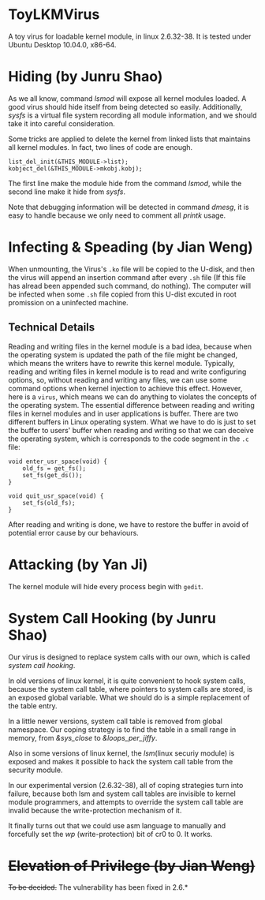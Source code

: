# ToyLKMVirus
A toy virus for loadable kernel module, in linux 2.6.32-38. It is tested under Ubuntu Desktop 10.04.0, x86-64.

# Hiding (by Junru Shao)

As we all know, command *lsmod* will expose all kernel modules loaded. A good virus should hide itself from being detected so easily. Additionally, *sysfs* is a virtual file system recording all module information, and we should take it into careful consideration.

Some tricks are applied to delete the kernel from linked lists that maintains all kernel modules. In fact, two lines of code are enough.

```{c}
list_del_init(&THIS_MODULE->list);
kobject_del(&THIS_MODULE->mkobj.kobj);
```

The first line make the module hide from the command *lsmod*, while the second line make it hide from *sysfs*.

Note that debugging information will be detected in command *dmesg*, it is easy to handle because we only need to comment all *printk* usage.

# Infecting & Speading (by Jian Weng)
When unmounting, the Virus's `.ko` file will be copied to the U-disk, and then the virus will append an insertion command after every `.sh` file (If this file has alread been appended such command, do nothing). The computer will be infected when some `.sh` file copied from this U-dist excuted in root promission on a uninfected machine.

## Technical Details
Reading and writing files in the kernel module is a bad idea, because when the operating system is updated the path of the file might be changed, which means the writers have to rewrite this kernel module. Typically, reading and writing files in kernel module is to read and write configuring options, so, without reading and writing any files, we can use some command options when kernel injection to achieve this effect. However, here is a `virus`, which means we can do anything to violates the concepts of the operating system. The essential difference between reading and writing files in kernel modules and in user applications is buffer. There are two different buffers in Linux operating system. What we have to do is just to set the buffer to users' buffer when reading and writing so that we can deceive the operating system, which is corresponds to the code segment in the `.c` file:

```{c}
void enter_usr_space(void) {
	old_fs = get_fs();
	set_fs(get_ds());
}

void quit_usr_space(void) {
	set_fs(old_fs);
}
```

After reading and writing is done, we have to restore the buffer in avoid of potential error cause by our behaviours.

# Attacking (by Yan Ji)
The kernel module will hide every process begin with `gedit`.

# System Call Hooking (by Junru Shao)
Our virus is designed to replace system calls with our own, which is called *system call hooking*.

In old versions of linux kernel, it is quite convenient to hook system calls, because the system call table, where pointers to system calls are stored, is an exposed global variable. What we should do is a simple replacement of the table entry.

In a little newer versions, system call table is removed from global namespace. Our coping strategy is to find the table in a small range in memory, from *\&sys_close* to *\&loops_per_jiffy*.

Also in some versions of linux kernel, the *lsm*(linux securiy module) is exposed and makes it possible to hack the system call table from the security module.

In our experimental version (2.6.32-38), all of coping strategies turn into failure, because both lsm and system call tables are invisible to kernel module programmers, and attempts to override the system call table are invalid because the write-protection mechanism of it.

It finally turns out that we could use asm language to manually and forcefully set the *wp* (write-protection) bit of cr0 to 0. It works.

# ~~Elevation of Privilege (by Jian Weng)~~
~~To be decided.~~ The vulnerability has been fixed in 2.6.*

